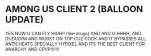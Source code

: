 # AMONG US CLIENT 2 (BALLOON UPDATE)
YES NOW U CAN FLY HIGH!! (like drugs) AND AND U HHHH, AND DUDUDINI AND WURST ON TOP CUZ COCK AND IT BYPASSES ALL ANTICHEATS SPECIALLY HYPIXEL AND ITS THE BEST CLIENT FOR ANARCHY AND CPVP!!!!!!!
